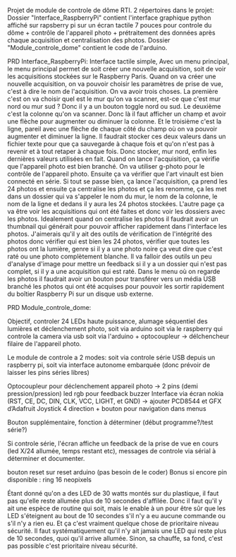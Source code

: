 Projet de module de controle de dôme RTI.
2 répertoires dans le projet:
Dossier "Interface_RaspberryPi" contient l'interface graphique python affiché sur rapsberry pi sur un écran tactile 7 pouces pour controle du dôme + contrôle de l'appareil photo + prétraitement des données après chaque acquisition et centralisation des photos.
Dossier "Module_controle_dome" contient le code de l'arduino.


PRD Interface_RaspberryPi:
Interface tactile simple, Avec un menu principal, le menu principal permet de soit créer une nouvelle acquisition, soit de voir les acquisitions stockées sur le Raspberry Paris. Quand on va créer une nouvelle acquisition, on va pouvoir choisir les paramètres de prise de vue, c'est à dire le nom de l'acquisition. On va avoir trois choses. La première c'est on va choisir quel est le mur qu'on va scanner, est-ce que c'est mur nord ou mur sud ? Donc il y a un bouton toggle nord ou sud. Le deuxième c'est la colonne qu'on va scanner. Donc là il faut afficher un champ et avoir une flèche pour augmenter ou diminuer la colonne. Et le troisième c'est la ligne, pareil avec une flèche de chaque côté du champ où on va pouvoir augmenter et diminuer la ligne. Il faudrait stocker ces deux valeurs dans un fichier texte pour que ça sauvegarde à chaque fois et qu'on n'est pas à revenir et à tout retaper à chaque fois. Donc stocker, mur nord, enfin les dernières valeurs utilisées en fait. Quand on lance l'acquisition, ça vérifie que l'appareil photo est bien branché. On va utiliser g-photo pour le contrôle de l'appareil photo. Ensuite ça va vérifier que l'art vinault est bien connecté en série. Si tout se passe bien, ça lance l'acquisition, ça prend les 24 photos et ensuite ça centralise les photos et ça les renomme, ça les met dans un dossier qui va s'appeler le nom du mur, le nom de la colonne, le nom de la ligne et dedans il y aura les 24 photos stockées. L'autre page ça va être voir les acquisitions qui ont été faites et donc voir les dossiers avec les photos. Idealement quand on centralise les photos il faudrait avoir un thumbnail qui générait pour pouvoir afficher rapidement dans l'interface les photos. J'aimerais qu'il y ait des outils de vérification de l'intégrité des photos donc vérifier qui est bien les 24 photos, vérifier que toutes les photos ont la lumière, genre si il y a une photo noire ça veut dire que c'est raté ou une photo complètement blanche. Il va falloir des outils un peu d'analyse d'image pour mettre un feedback si il y a un dossier qui n'est pas complet, si il y a une acquisition qui est raté. Dans le menu où on regarde les photos il faudrait avoir un bouton pour transférer vers un média USB branché les photos qui ont été acquises pour pouvoir les sortir rapidement du boîtier Raspberry Pi sur un disque usb externe.



PRD Module_controle_dome:

Objectif, controler 24 LEDs haute puissance, alumage séquentiel des lumières et déclenchement photo, soit via arduino soit via le raspberry qui controle la camera via usb soit via l'arduino + optocoupleur -> délchencheur filaire de l'appareil photo.

Le module de controle a 2 modes: soit via controle série USB depuis un raspberry pi, soit via interface autonome embarquée (donc prévoir de laisser les pins séries libres)

Optocoupleur pour déclenchement appareil photo -> 2 pins (demi pression/pression)
led rgb pour feedback
buzzer
Interface via écran nokia (RST, CE, DC, DIN, CLK, VCC, LIGHT, et GND) -> ajouter PCD8544 et GFX d’Adafruit
Joystick 4 direction + bouton pour navigation dans menus

Bouton supplémentaire, fonction à déterminer (début programme?/test série?)


Si controle série, l'écran affiche un feedback de la prise de vue en cours (led X/24 allumée, temps restant etc), messages de controle via sérial à déterminer et documenter.

bouton reset sur reset arduino (pas besoin de le coder)
Bonus si encore pin disponible : ring 16 neopixels 


Étant donné qu'on a des LED de 30 watts montés sur du plastique, il faut pas qu'elle reste allumée plus de 10 secondes d'affilée. Donc il faut qu'il y ait une espèce de routine qui soit, mais le enable à un pour être sûr que les LED s'éteignent au bout de 10 secondes s'il n'y a eu aucune commande ou s'il n'y a rien eu. Et ça c'est vraiment quelque chose de prioritaire niveau sécurité. Il faut systématiquement qu'il n'y ait jamais une LED qui reste plus de 10 secondes, quoi qu'il arrive allumée. Sinon, sa chauffe, sa fond, c'est pas possible c'est prioritaire niveau sécurité.
